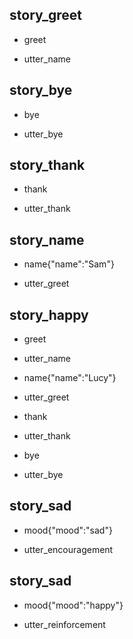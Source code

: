 ## story_greet <!--- The name of the story. It is not mandatory, but useful for debugging. --> 
* greet <!--- User input expressed as intent. In this case it represents users message 'Hello'. --> 
 - utter_name <!--- The response of the chatbot expressed as an action. In this case it represents chatbot's response 'Hello, how can I help?' --> 
 
## story_bye
* bye
 - utter_bye

## story_thank
* thank
 - utter_thank
 
## story_name
* name{"name":"Sam"}
 - utter_greet
 
## story_happy
* greet
 - utter_name
* name{"name":"Lucy"} <!--- User response with an entity. In this case it represents user message 'My name is Lucy.' --> 
 - utter_greet
* thank
 - utter_thank
* bye
 - utter_bye 

## story_sad
* mood{"mood":"sad"}
 - utter_encouragement

## story_sad
* mood{"mood":"happy"}
 - utter_reinforcement